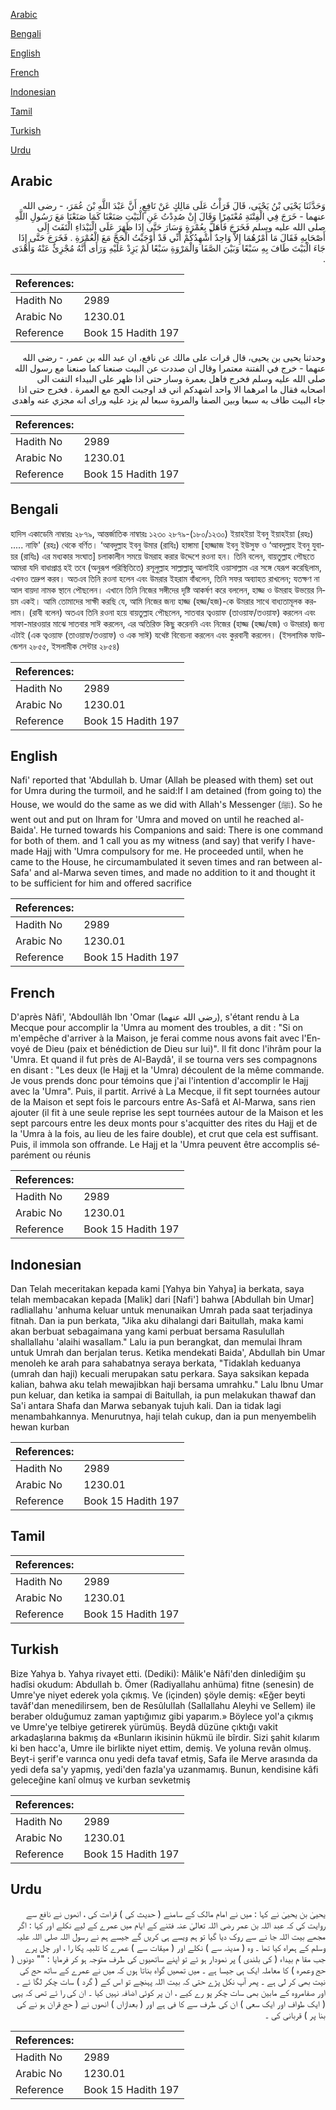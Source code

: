 [Arabic](#arabic)

[Bengali](#bengali)

[English](#english)

[French](#french)

[Indonesian](#indonesian)

[Tamil](#tamil)

[Turkish](#turkish)

[Urdu](#urdu)

## Arabic


<div dir="rtl" lang="ar" style={{fontSize:'larger',backgroundColor:'#f8f9fa',padding:20}}>
وَحَدَّثَنَا يَحْيَى بْنُ يَحْيَى، قَالَ قَرَأْتُ عَلَى مَالِكٍ عَنْ نَافِعٍ، أَنَّ عَبْدَ اللَّهِ بْنَ عُمَرَ، - رضى الله عنهما - خَرَجَ فِي الْفِتْنَةِ مُعْتَمِرًا وَقَالَ إِنْ صُدِدْتُ عَنِ الْبَيْتِ صَنَعْنَا كَمَا صَنَعْنَا مَعَ رَسُولِ اللَّهِ صلى الله عليه وسلم فَخَرَجَ فَأَهَلَّ بِعُمْرَةٍ وَسَارَ حَتَّى إِذَا ظَهَرَ عَلَى الْبَيْدَاءِ الْتَفَتَ إِلَى أَصْحَابِهِ فَقَالَ مَا أَمْرُهُمَا إِلاَّ وَاحِدٌ أُشْهِدُكُمْ أَنِّي قَدْ أَوْجَبْتُ الْحَجَّ مَعَ الْعُمْرَةِ ‏.‏ فَخَرَجَ حَتَّى إِذَا جَاءَ الْبَيْتَ طَافَ بِهِ سَبْعًا وَبَيْنَ الصَّفَا وَالْمَرْوَةِ سَبْعًا لَمْ يَزِدْ عَلَيْهِ وَرَأَى أَنَّهُ مُجْزِئٌ عَنْهُ وَأَهْدَى ‏.‏
</div>
<div style={{backgroundColor:'#f8f9fa',padding:20, marginBottom: 10}}><table> <thead> <tr> <th>References:</th> <th></th> </tr> </thead> <tbody><tr><td>Hadith No</td><td>2989</td></tr><tr><td>Arabic No</td><td>1230.01</td></tr><tr><td>Reference</td><td>Book 15 Hadith 197</td></tr></tbody></table></div>


<div dir="rtl" lang="ar" style={{fontSize:'larger',backgroundColor:'#f8f9fa',padding:20}}>
وحدثنا يحيى بن يحيى، قال قرات على مالك عن نافع، ان عبد الله بن عمر، - رضى الله عنهما - خرج في الفتنة معتمرا وقال ان صددت عن البيت صنعنا كما صنعنا مع رسول الله صلى الله عليه وسلم فخرج فاهل بعمرة وسار حتى اذا ظهر على البيداء التفت الى اصحابه فقال ما امرهما الا واحد اشهدكم اني قد اوجبت الحج مع العمرة . فخرج حتى اذا جاء البيت طاف به سبعا وبين الصفا والمروة سبعا لم يزد عليه وراى انه مجزي عنه واهدى
</div>
<div style={{backgroundColor:'#f8f9fa',padding:20, marginBottom: 10}}><table> <thead> <tr> <th>References:</th> <th></th> </tr> </thead> <tbody><tr><td>Hadith No</td><td>2989</td></tr><tr><td>Arabic No</td><td>1230.01</td></tr><tr><td>Reference</td><td>Book 15 Hadith 197</td></tr></tbody></table></div>

## Bengali


<div dir="ltr" lang="bn" style={{fontSize:'larger',backgroundColor:'#f8f9fa',padding:20}}>
হাদিস একাডেমি নাম্বারঃ ২৮৭৯, আন্তর্জাতিক নাম্বারঃ ১২৩০ ২৮৭৯-(১৮০/১২৩০) ইয়াহইয়া ইবনু ইয়াহইয়া (রহঃ) ..... নাফি' (রহঃ) থেকে বর্ণিত। ‘আবদুল্লাহ ইবনু উমার (রাযিঃ) হাঙ্গামা [হাজ্জাজ ইবনু ইউসুফ ও ‘আবদুল্লাহ ইবনু যুবায়র (রাযিঃ) এর মধ্যকার সংঘাত] চলাকালীন সময়ে উমরাহ করার উদ্দেশে রওনা হন। তিনি বলেন, বায়তুল্লাহ পৌছতে আমরা যদি বাধাপ্রাপ্ত হই তবে (অনুরূপ পরিস্থিতিতে) রসূলুল্লাহ সাল্লাল্লাহু আলাইহি ওয়াসাল্লাম এর সঙ্গে যেরূপ করেছিলাম, এখনও তদ্রুপ করব। অতএব তিনি রওনা হলেন এবং উমরার ইহরাম বাঁধলেন, তিনি সফর অব্যাহত রাখলেন; যতক্ষণ না আল বায়দা নামক স্থানে পৌছলেন। এখানে তিনি নিজের সঙ্গীদের দৃষ্টি আকর্ষণ করে বললেন, হাজ্জ ও উমরাহ উভয়ের নিয়ম একই। আমি তোমাদের সাক্ষী করছি যে, আমি নিজের জন্য হাজ্জ (হজ্জ/হজ)-কে উমরার সাথে বাধ্যতামূলক করলাম। (রাবী বলেন) অতএব তিনি রওনা হয়ে বায়তুল্লাহ পৌছলেন, সাতবার ত্বওয়াফ (তাওয়াফ/তওয়াফ) করলেন এবং সাফা-মারওয়ার মাঝে সাতবার সাঈ করলেন, এর অতিরিক্ত কিছু করেননি এবং নিজের (হাজ্জ (হজ্জ/হজ) ও উমরার) জন্য এটাই (এক ত্বওয়াফ (তাওয়াফ/তওয়াফ) ও এক সাঈ) যথেষ্ট বিবেচনা করলেন এবং কুরবানী করলেন। (ইসলামিক ফাউন্ডেশন ২৮৫৫, ইসলামীক সেন্টার ২৮৫৪)
</div>
<div style={{backgroundColor:'#f8f9fa',padding:20, marginBottom: 10}}><table> <thead> <tr> <th>References:</th> <th></th> </tr> </thead> <tbody><tr><td>Hadith No</td><td>2989</td></tr><tr><td>Arabic No</td><td>1230.01</td></tr><tr><td>Reference</td><td>Book 15 Hadith 197</td></tr></tbody></table></div>

## English


<div dir="ltr" lang="en" style={{fontSize:'larger',backgroundColor:'#f8f9fa',padding:20}}>
Nafi' reported that 'Abdullah b. Umar (Allah be pleased with them) set out for Umra during the turmoil, and he said:If I am detained (from going to) the House, we would do the same as we did with Allah's Messenger (ﷺ). So he went out and put on Ihram for 'Umra and moved on until he reached al-Baida'. He turned towards his Companions and said: There is one command for both of them. and 1 call you as my witness (and say) that verify I have- made Hajj with 'Umra compulsory for me. He proceeded until, when he came to the House, he circumambulated it seven times and ran between al-Safa' and al-Marwa seven times, and made no addition to it and thought it to be sufficient for him and offered sacrifice
</div>
<div style={{backgroundColor:'#f8f9fa',padding:20, marginBottom: 10}}><table> <thead> <tr> <th>References:</th> <th></th> </tr> </thead> <tbody><tr><td>Hadith No</td><td>2989</td></tr><tr><td>Arabic No</td><td>1230.01</td></tr><tr><td>Reference</td><td>Book 15 Hadith 197</td></tr></tbody></table></div>

## French


<div dir="ltr" lang="fr" style={{fontSize:'larger',backgroundColor:'#f8f9fa',padding:20}}>
D'après Nâfi', 'Abdoullâh Ibn 'Omar (رضي الله عنهما), s'étant rendu à La Mecque pour accomplir la 'Umra au moment des troubles, a dit : "Si on m'empêche d'arriver à la Maison, je ferai comme nous avons fait avec l'Envoyé de Dieu (paix et bénédiction de Dieu sur lui)". Il fit donc l'ihrâm pour la 'Umra. Et quand il fut près de Al-Baydâ', il se tourna vers ses compagnons en disant : "Les deux (le Hajj et la 'Umra) découlent de la même commande. Je vous prends donc pour témoins que j'ai l'intention d'accomplir le Hajj avec la 'Umra". Puis, il partit. Arrivé à La Mecque, il fit sept tournées autour de la Maison et sept fois le parcours entre As-Safâ et Al-Marwa, sans rien ajouter (il fit à une seule reprise les sept tournées autour de la Maison et les sept parcours entre les deux monts pour s'acquitter des rites du Hajj et de la 'Umra à la fois, au lieu de les faire double), et crut que cela est suffisant. Puis, il immola son offrande. Le Hajj et la 'Umra peuvent être accomplis séparément ou réunis
</div>
<div style={{backgroundColor:'#f8f9fa',padding:20, marginBottom: 10}}><table> <thead> <tr> <th>References:</th> <th></th> </tr> </thead> <tbody><tr><td>Hadith No</td><td>2989</td></tr><tr><td>Arabic No</td><td>1230.01</td></tr><tr><td>Reference</td><td>Book 15 Hadith 197</td></tr></tbody></table></div>

## Indonesian


<div dir="ltr" lang="id" style={{fontSize:'larger',backgroundColor:'#f8f9fa',padding:20}}>
Dan Telah meceritakan kepada kami [Yahya bin Yahya] ia berkata, saya telah membacakan kepada [Malik] dari [Nafi'] bahwa [Abdullah bin Umar] radliallahu 'anhuma keluar untuk menunaikan Umrah pada saat terjadinya fitnah. Dan ia pun berkata, "Jika aku dihalangi dari Baitullah, maka kami akan berbuat sebagaimana yang kami perbuat bersama Rasulullah shallallahu 'alaihi wasallam." Lalu ia pun berangkat, dan memulai Ihram untuk Umrah dan berjalan terus. Ketika mendekati Baida', Abdullah bin Umar menoleh ke arah para sahabatnya seraya berkata, "Tidaklah keduanya (umrah dan haji) kecuali merupakan satu perkara. Saya saksikan kepada kalian, bahwa aku telah mewajibkan haji bersama umrahku." Lalu Ibnu Umar pun keluar, dan ketika ia sampai di Baitullah, ia pun melakukan thawaf dan Sa'i antara Shafa dan Marwa sebanyak tujuh kali. Dan ia tidak lagi menambahkannya. Menurutnya, haji telah cukup, dan ia pun menyembelih hewan kurban
</div>
<div style={{backgroundColor:'#f8f9fa',padding:20, marginBottom: 10}}><table> <thead> <tr> <th>References:</th> <th></th> </tr> </thead> <tbody><tr><td>Hadith No</td><td>2989</td></tr><tr><td>Arabic No</td><td>1230.01</td></tr><tr><td>Reference</td><td>Book 15 Hadith 197</td></tr></tbody></table></div>

## Tamil


<div dir="ltr" lang="ta" style={{fontSize:'larger',backgroundColor:'#f8f9fa',padding:20}}>

</div>
<div style={{backgroundColor:'#f8f9fa',padding:20, marginBottom: 10}}><table> <thead> <tr> <th>References:</th> <th></th> </tr> </thead> <tbody><tr><td>Hadith No</td><td>2989</td></tr><tr><td>Arabic No</td><td>1230.01</td></tr><tr><td>Reference</td><td>Book 15 Hadith 197</td></tr></tbody></table></div>

## Turkish


<div dir="ltr" lang="tr" style={{fontSize:'larger',backgroundColor:'#f8f9fa',padding:20}}>
Bize Yahya b. Yahya rivayet etti. (Dediki): Mâlik'e Nâfi'den dinlediğim şu hadîsi okudum: Abdullah b. Ömer (Radiyallahu anhüma) fitne (senesin) de Umre'ye niyet ederek yola çıkmış. Ve (içinden) şöyle demiş: «Eğer beyti tavâf'dan menedilirsem, ben de ResûlulIah (Sallallahu Aleyhi ve Sellem) ile beraber olduğumuz zaman yaptığımız gibi yaparım.» Böylece yol'a çıkmış ve Umre'ye telbiye getirerek yürümüş. Beydâ düzüne çıktığı vakit arkadaşlarına bakmış da «Bunların ikisinin hükmü ile bîrdir. Sizi şahit kılarım ki ben hacc'a, Umre ile birlikte niyet ettim, demiş. Ve yoluna revân olmuş. Beyt-i şerif'e varınca onu yedi defa tavaf etmiş, Safa ile Merve arasında da yedi defa sa'y yapmış, yedi'den fazla'ya uzanmamış. Bunun, kendisine kâfi geleceğine kanî olmuş ve kurban sevketmiş
</div>
<div style={{backgroundColor:'#f8f9fa',padding:20, marginBottom: 10}}><table> <thead> <tr> <th>References:</th> <th></th> </tr> </thead> <tbody><tr><td>Hadith No</td><td>2989</td></tr><tr><td>Arabic No</td><td>1230.01</td></tr><tr><td>Reference</td><td>Book 15 Hadith 197</td></tr></tbody></table></div>

## Urdu


<div dir="rtl" lang="ur" style={{fontSize:'larger',backgroundColor:'#f8f9fa',padding:20}}>
یحییٰ بن یحییٰ نے کہا : میں نے امام مالک کے سامنے ( حدیث کی ) قراءت کی ، انھوں نے نافع سے روایت کی کہ عبد اللہ بن عمر رضی اللہ تعالیٰ عنہ فتنے کے ایام میں عمرے کے لیے نکلے اور کہا : اگر مجھے بیت اللہ جا نے سے روک دیا گیا تو ہم ویسے ہی کریں گے جیسے ہم نے رسول اللہ صلی اللہ علیہ وسلم کے ہمراہ کیا تھا ۔ وہ ( مدینہ سے ) نکلے اور ( میقات سے ) عمرے کا تلبیہ پکا را ، اور چل پرے جب مقا م بیداء ( کی بلندی ) پر نمودار ہو ئے تو اپنے ساتھیوں کی طرف متوجہ ہو کر فرمایا : "" دونوں ( حج وعمرہ ) کا معاملہ ایک ہی جیسا ہے ۔ میں تمھیں گواہ بناتا ہوں کہ میں نے عمرے کے ساتھ حج کی نیت بھی کر لی ہے ۔ پھر آپ نکل پڑے حتی کہ بیت اللہ پہنچے تو اس کے ( گرد ) سات چکر لگا ئے ۔ اور صفامروہ کے مابین بھی سات چکر پو رے کیے ، ان پر کوئی اضافہ نہیں کیا ۔ ان کی را ئے تھی کہ یہی ( ایک طواف اور ایک سعی ) ان کی طرف سے کا فی ہے اور ( بعدازاں ) انھوں نے ( حج قران ہو نے کی بنا پر ) قربانی کی ۔
</div>
<div style={{backgroundColor:'#f8f9fa',padding:20, marginBottom: 10}}><table> <thead> <tr> <th>References:</th> <th></th> </tr> </thead> <tbody><tr><td>Hadith No</td><td>2989</td></tr><tr><td>Arabic No</td><td>1230.01</td></tr><tr><td>Reference</td><td>Book 15 Hadith 197</td></tr></tbody></table></div>